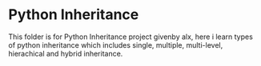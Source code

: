 # Python Inheritance

This folder is for Python Inheritance project givenby alx, here i learn types of python inheritance which includes single, multiple, multi-level, hierachical and
hybrid inheritance.
